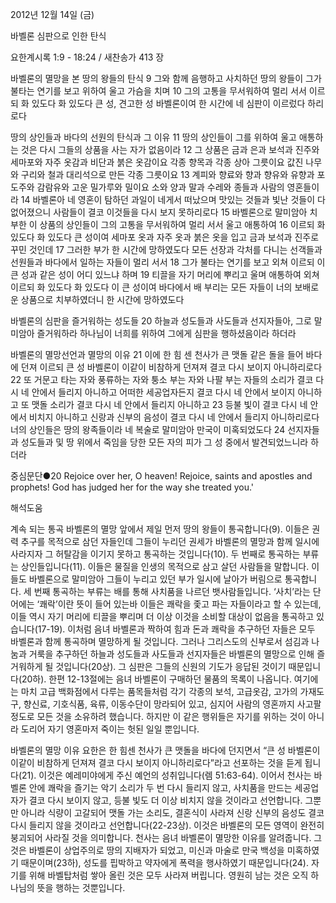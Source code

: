 2012년 12월 14일 (금)

바벨론 심판으로 인한 탄식



요한계시록 1:9 - 18:24 / 새찬송가 413 장


바벨론의 멸망을 본 땅의 왕들의 탄식
9 그와 함께 음행하고 사치하던 땅의 왕들이 그가 불타는 연기를 보고 위하여 울고 가슴을 치며 10 그의 고통을 무서워하여 멀리 서서 이르되 화 있도다 화 있도다 큰 성, 견고한 성 바벨론이여 한 시간에 네 심판이 이르렀다 하리로다

땅의 상인들과 바다의 선원의 탄식과 그 이유 
11 땅의 상인들이 그를 위하여 울고 애통하는 것은 다시 그들의 상품을 사는 자가 없음이라 12 그 상품은 금과 은과 보석과 진주와 세마포와 자주 옷감과 비단과 붉은 옷감이요 각종 향목과 각종 상아 그릇이요 값진 나무와 구리와 철과 대리석으로 만든 각종 그릇이요 13 계피와 향료와 향과 향유와 유향과 포도주와 감람유와 고운 밀가루와 밀이요 소와 양과 말과 수레와 종들과 사람의 영혼들이라 14 바벨론아 네 영혼이 탐하던 과일이 네게서 떠났으며 맛있는 것들과 빛난 것들이 다 없어졌으니 사람들이 결코 이것들을 다시 보지 못하리로다 15 바벨론으로 말미암아 치부한 이 상품의 상인들이 그의 고통을 무서워하여 멀리 서서 울고 애통하여 16 이르되 화 있도다 화 있도다 큰 성이여 세마포 옷과 자주 옷과 붉은 옷을 입고 금과 보석과 진주로 꾸민 것인데 17 그러한 부가 한 시간에 망하였도다 모든 선장과 각처를 다니는 선객들과 선원들과 바다에서 일하는 자들이 멀리 서서 18 그가 불타는 연기를 보고 외쳐 이르되 이 큰 성과 같은 성이 어디 있느냐 하며 19 티끌을 자기 머리에 뿌리고 울며 애통하여 외쳐 이르되 화 있도다 화 있도다 이 큰 성이여 바다에서 배 부리는 모든 자들이 너의 보배로운 상품으로 치부하였더니 한 시간에 망하였도다

바벨론의 심판을 즐거워하는 성도들
20 하늘과 성도들과 사도들과 선지자들아, 그로 말미암아 즐거워하라 하나님이 너희를 위하여 그에게 심판을 행하셨음이라 하더라

바벨론의 멸망선언과 멸망의 이유
21 이에 한 힘 센 천사가 큰 맷돌 같은 돌을 들어 바다에 던져 이르되 큰 성 바벨론이 이같이 비참하게 던져져 결코 다시 보이지 아니하리로다 22 또 거문고 타는 자와 풍류하는 자와 퉁소 부는 자와 나팔 부는 자들의 소리가 결코 다시 네 안에서 들리지 아니하고 어떠한 세공업자든지 결코 다시 네 안에서 보이지 아니하고 또 맷돌 소리가 결코 다시 네 안에서 들리지 아니하고 23 등불 빛이 결코 다시 네 안에서 비치지 아니하고 신랑과 신부의 음성이 결코 다시 네 안에서 들리지 아니하리로다 너의 상인들은 땅의 왕족들이라 네 복술로 말미암아 만국이 미혹되었도다 24 선지자들과 성도들과 및 땅 위에서 죽임을 당한 모든 자의 피가 그 성 중에서 발견되었느니라 하더라

중심문단●20 Rejoice over her, O heaven! Rejoice, saints and apostles and prophets! God has judged her for the way she treated you.'

해석도움





계속 되는 통곡
바벨론의 멸망 앞에서 제일 먼저 땅의 왕들이 통곡합니다(9). 이들은 권력 추구를 목적으로 삼던 자들인데 그들이 누리던 권세가 바벨론의 멸망과 함께 일시에 사라지자 그 허탈감을 이기지 못하고 통곡하는 것입니다(10). 두 번째로 통곡하는 부류는 상인들입니다(11). 이들은 물질을 인생의 목적으로 삼고 살던 사람들을 말합니다. 이들도 바벨론으로 말미암아 그들이 누리고 있던 부가 일시에 날아가 버림으로 통곡합니다. 세 번째 통곡하는 부류는 배를 통해 사치품을 나르던 뱃사람들입니다. ‘사치’라는 단어에는 ‘쾌락’이란 뜻이 들어 있는바 이들은 쾌락을 좇고 파는 자들이라고 할 수 있는데, 이들 역시 자기 머리에 티끌을 뿌리며 더 이상 이것을 소비할 대상이 없음을 통곡하고 있습니다(17-19). 이처럼 음녀 바벨론과 짝하여 힘과 돈과 쾌락을 추구하던 자들은 모두 바벨론과 함께 통곡하며 멸망하게 될 것입니다. 그러나 그리스도의 신부로서 섬김과 나눔과 거룩을 추구하던 하늘과 성도들과 사도들과 선지자들은 바벨론의 멸망으로 인해 즐거워하게 될 것입니다(20상). 그 심판은 그들의 신원의 기도가 응답된 것이기 때문입니다(20하). 한편 12-13절에는 음녀 바벨론이 구매하던 물품의 목록이 나옵니다. 여기에는 마치 고급 백화점에서 다루는 품목들처럼 각기 각종의 보석, 고급옷감, 고가의 가재도구, 향신료, 기호식품, 육류, 이동수단이 망라되어 있고, 심지어 사람의 영혼까지 사고팔 정도로 모든 것을 소유하려 했습니다. 하지만 이 같은 행위들은 자기를 위하는 것이 아니라 도리어 자기 영혼마저 죽이는 헛된 일일 뿐입니다.

바벨론의 멸망 이유
요한은 한 힘센 천사가 큰 맷돌을 바다에 던지면서 “큰 성 바벨론이 이같이 비참하게 던져져 결코 다시 보이지 아니하리로다”라고 선포하는 것을 듣게 됩니다(21). 이것은 예레미야에게 주신 예언의 성취입니다(렘 51:63-64). 이어서 천사는 바벨론 안에 쾌락을 즐기는 악기 소리가 두 번 다시 들리지 않고, 사치품을 만드는 세공업자가 결코 다시 보이지 않고, 등불 빛도 더 이상 비치지 않을 것이라고 선언합니다. 그뿐만 아니라 식량이 고갈되어 맷돌 가는 소리도, 결혼식이 사라져 신랑 신부의 음성도 결코 다시 들리지 않을 것이라고 선언합니다(22-23상). 이것은 바벨론의 모든 영역이 완전히 붕괴되어 사라질 것을 의미합니다. 천사는 음녀 바벨론이 멸망한 이유를 알려줍니다. 그것은 바벨론이 상업주의로 땅의 지배자가 되었고, 미신과 마술로 만국 백성을 미혹하였기 때문이며(23하), 성도를 핍박하고 약자에게 폭력을 행사하였기 때문입니다(24). 자기를 위해 바벨탑처럼 쌓아 올린 것은 모두 사라져 버립니다. 영원히 남는 것은 오직 하나님의 뜻을 행하는 것뿐입니다.